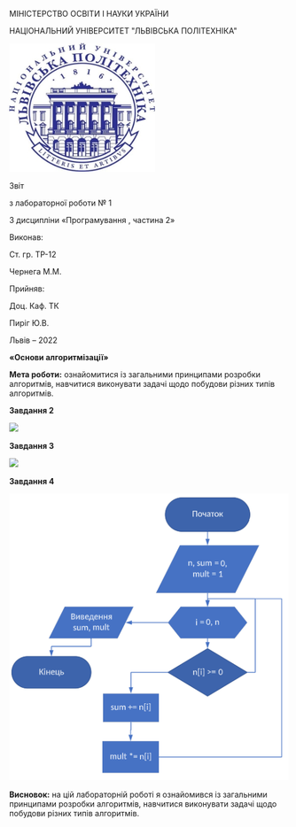 ﻿<a name="_heading=h.gjdgxs"></a>МІНІСТЕРСТВО ОСВІТИ І НАУКИ УКРАЇНИ 

НАЦІОНАЛЬНИЙ УНІВЕРСИТЕТ "ЛЬВІВСЬКА ПОЛІТЕХНІКА"




![C:\Users\Юрій Геряк\Downloads\Nulp_logo_ukr.jpg](Aspose.Words.ce4095b9-5e73-48de-8ba0-fd957402ea3a.001.jpeg)

Звіт

з лабораторної роботи № 1

З дисципліни «Програмування , частина 2»





Виконав:

Ст. гр. ТР-12 

Чернега М.М.

Прийняв:

Доц. Каф. ТК

Пиріг Ю.В.


Львів – 2022

**«Основи алгоритмізації»** 

**Мета роботи:** ознайомитися із загальними принципами розробки алгоритмів, навчитися виконувати задачі щодо побудови різних типів алгоритмів.

**Завдання 2** 

![](Aspose.Words.ce4095b9-5e73-48de-8ba0-fd957402ea3a.002.png)




**Завдання 3**

![](Aspose.Words.ce4095b9-5e73-48de-8ba0-fd957402ea3a.003.png)











**Завдання 4**

![](Aspose.Words.ce4095b9-5e73-48de-8ba0-fd957402ea3a.004.png)


<a name="_heading=h.30j0zll"></a>**Висновок:** на цій лабораторній роботі я ознайомився із загальними принципами розробки алгоритмів, навчитися виконувати задачі щодо побудови різних типів алгоритмів.



